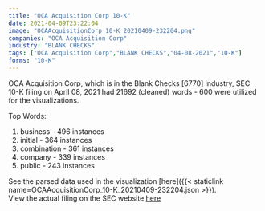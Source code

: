 ```yaml
---
title: "OCA Acquisition Corp 10-K"
date: 2021-04-09T23:22:04
image: "OCAAcquisitionCorp_10-K_20210409-232204.png"
companies: "OCA Acquisition Corp"
industry: "BLANK CHECKS"
tags: ["OCA Acquisition Corp","BLANK CHECKS","04-08-2021","10-K"]
forms: "10-K"
---
```

OCA Acquisition Corp, which is in the Blank Checks [6770] industry, SEC 10-K filing on April 08, 2021 had 21692 (cleaned) words - 600 were utilized for the visualizations.

Top Words:
1. business - 496 instances
2. initial - 364 instances
3. combination - 361 instances
4. company - 339 instances
5. public - 243 instances


See the parsed data used in the visualization [here]({{< staticlink name=OCAAcquisitionCorp_10-K_20210409-232204.json >}}).  
View the actual filing on the SEC website [here](https://www.sec.gov/Archives/edgar/data/1820175/0001213900-21-020704.txt)